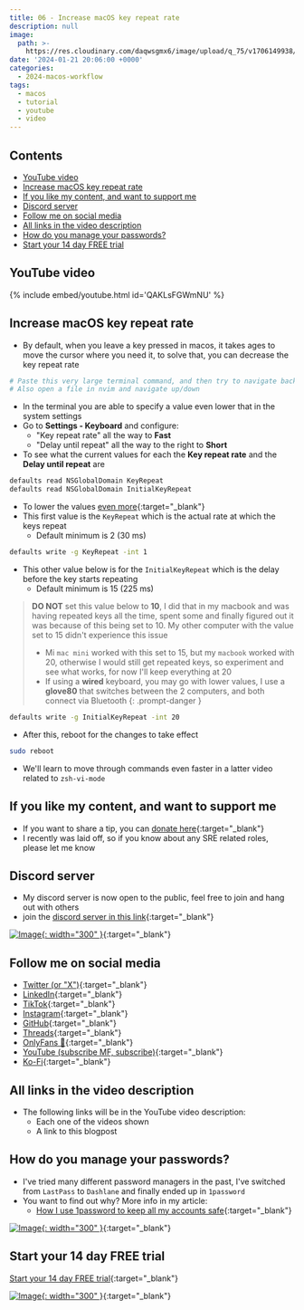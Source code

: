 ```yaml
---
title: 06 - Increase macOS key repeat rate
description: null
image:
  path: >-
    https://res.cloudinary.com/daqwsgmx6/image/upload/q_75/v1706149938/youtube/2024-macos-workflow/06-keyrepeat-rate.avif
date: '2024-01-21 20:06:00 +0000'
categories:
  - 2024-macos-workflow
tags:
  - macos
  - tutorial
  - youtube
  - video
---
```

## Contents

<!-- toc -->

- [YouTube video](#youtube-video)
- [Increase macOS key repeat rate](#increase-macos-key-repeat-rate)
- [If you like my content, and want to support me](#if-you-like-my-content-and-want-to-support-me)
- [Discord server](#discord-server)
- [Follow me on social media](#follow-me-on-social-media)
- [All links in the video description](#all-links-in-the-video-description)
- [How do you manage your passwords?](#how-do-you-manage-your-passwords)
- [Start your 14 day FREE trial](#start-your-14-day-free-trial)

<!-- tocstop -->

## YouTube video

{% include embed/youtube.html id='QAKLsFGWmNU' %}

## Increase macOS key repeat rate

- By default, when you leave a key pressed in macos, it takes ages to move the
  cursor where you need it, to solve that, you can decrease the key repeat rate

```bash
# Paste this very large terminal command, and then try to navigate back and forth, it will waaaaaaaaaaaaaaaaaaaaaaaaaaaaaaay too slow
# Also open a file in nvim and navigate up/down
```

- In the terminal you are able to specify a value even lower that in the system
  settings
- Go to **Settings - Keyboard** and configure:
  - "Key repeat rate" all the way to **Fast**
  - "Delay until repeat" all the way to the right to **Short**
- To see what the current values for each the **Key repeat rate** and the
  **Delay until repeat** are

```bash
defaults read NSGlobalDomain KeyRepeat
defaults read NSGlobalDomain InitialKeyRepeat
```

- To lower the values
  [even more](https://gist.github.com/hofmannsven/ff21749b0e6afc50da458bebbd9989c5){:target="\_blank"}
- This first value is the `KeyRepeat` which is the actual rate at which the keys
  repeat
  - Default minimum is 2 (30 ms)

```bash
defaults write -g KeyRepeat -int 1
```

- This other value below is for the `InitialKeyRepeat` which is the delay before
  the key starts repeating
  - Default minimum is 15 (225 ms)

<!-- markdownlint-disable -->
<!-- prettier-ignore-start -->
 
<!-- tip=green, info=blue, warning=yellow, danger=red -->
 
> **DO NOT** set this value below to **10**, I did that in my macbook and was 
> having repeated keys all the time, spent some and finally figured out it was 
> because of this being set to 10. My other computer with the value set to 15
> didn't experience this issue
> - Mi `mac mini` worked with this set to 15, but my `macbook` worked with 20,
>   otherwise I would still get repeated keys, so experiment and see what works,
>   for now I'll keep everything at 20
> - If using a **wired** keyboard, you may go with lower values, I use a **glove80**
>   that switches between the 2 computers, and both connect via Bluetooth
{: .prompt-danger }
 
<!-- prettier-ignore-end -->
<!-- markdownlint-restore -->

```bash
defaults write -g InitialKeyRepeat -int 20
```

- After this, reboot for the changes to take effect

```bash
sudo reboot
```

- We'll learn to move through commands even faster in a latter video related to
  `zsh-vi-mode`

## If you like my content, and want to support me

- If you want to share a tip, you can
  [donate here](https://ko-fi.com/linkarzu/goal?g=6){:target="\_blank"}
- I recently was laid off, so if you know about any SRE related roles, please
  let me know

## Discord server

- My discord server is now open to the public, feel free to join and hang out
  with others
- join the
  [discord server in this link](https://discord.gg/NgqMgwwtMH){:target="\_blank"}

[![Image](./../../assets/img/imgs/250210-discord-free.avif){: width="300" }](https://discord.gg/NgqMgwwtMH){:target="\_blank"}

## Follow me on social media

- [Twitter (or "X")](https://x.com/link_arzu){:target="\_blank"}
- [LinkedIn](https://www.linkedin.com/in/christianarzu){:target="\_blank"}
- [TikTok](https://www.tiktok.com/@linkarzu){:target="\_blank"}
- [Instagram](https://www.instagram.com/link_arzu){:target="\_blank"}
- [GitHub](https://github.com/linkarzu){:target="\_blank"}
- [Threads](https://www.threads.net/@link_arzu){:target="\_blank"}
- [OnlyFans 🍆](https://linkarzu.com/assets/img/imgs/250126-whyugae.avif){:target="\_blank"}
- [YouTube (subscribe MF, subscribe)](https://www.youtube.com/@linkarzu){:target="\_blank"}
- [Ko-Fi](https://ko-fi.com/linkarzu/goal?g=6){:target="\_blank"}

## All links in the video description

- The following links will be in the YouTube video description:
  - Each one of the videos shown
  - A link to this blogpost

## How do you manage your passwords?

- I've tried many different password managers in the past, I've switched from
  `LastPass` to `Dashlane` and finally ended up in `1password`
- You want to find out why? More info in my article:
  - [How I use 1password to keep all my accounts safe](https://linkarzu.com/posts/1password/1password/){:target="\_blank"}

[![Image](../../assets/img/imgs/250124-1password-banner.avif){: width="300" }](https://www.dpbolvw.net/click-101327218-15917064){:target="\_blank"}

## Start your 14 day FREE trial

[Start your 14 day FREE trial](https://www.dpbolvw.net/click-101327218-15917064){:target="\_blank"}

[![Image](../../assets/img/imgs/250124-1password-banner-bottom.avif){: width="300" }](https://www.dpbolvw.net/click-101327218-15917064){:target="\_blank"}

